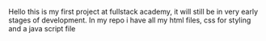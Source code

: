 Hello this is my first project at fullstack academy, it will still be in very early stages of development.
In my repo i have all my html files, css for styling and a java script file
 

